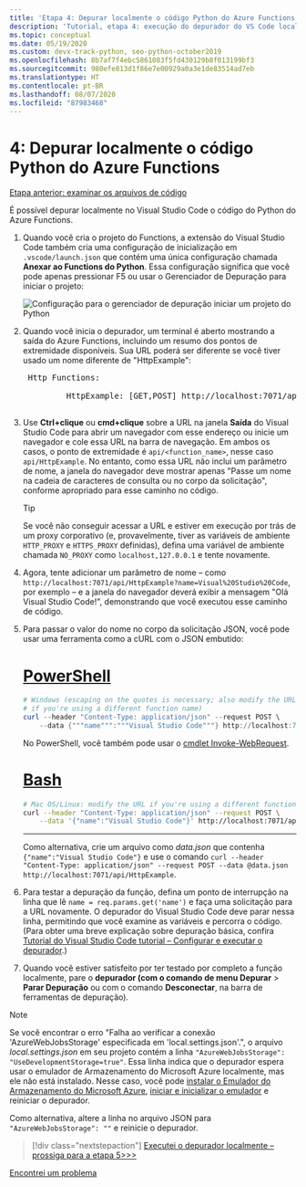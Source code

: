 ```yaml
---
title: 'Etapa 4: Depurar localmente o código Python do Azure Functions com o VS Code'
description: 'Tutorial, etapa 4: execução do depurador do VS Code localmente para verificar seu código do Python.'
ms.topic: conceptual
ms.date: 05/19/2020
ms.custom: devx-track-python, seo-python-october2019
ms.openlocfilehash: 8b7af7f4ebc5861083f5fd430129b8f013199bf3
ms.sourcegitcommit: 980efe813d1f86e7e00929a0a3e1de83514ad7eb
ms.translationtype: HT
ms.contentlocale: pt-BR
ms.lasthandoff: 08/07/2020
ms.locfileid: "87983468"
---
```

# <a name="4-debug-the-azure-functions-python-code-locally"></a>4: Depurar localmente o código Python do Azure Functions

[Etapa anterior: examinar os arquivos de código](tutorial-vs-code-serverless-python-03.md)

É possível depurar localmente no Visual Studio Code o código do Python do Azure Functions.

1. Quando você cria o projeto do Functions, a extensão do Visual Studio Code também cria uma configuração de inicialização em `.vscode/launch.json` que contém uma única configuração chamada **Anexar ao Functions do Python**. Essa configuração significa que você pode apenas pressionar F5 ou usar o Gerenciador de Depuração para iniciar o projeto:

    ![Configuração para o gerenciador de depuração iniciar um projeto do Python](media/tutorial-vs-code-serverless-python/configuration-to-start-a-python-project-for-debugging.png)

1. Quando você inicia o depurador, um terminal é aberto mostrando a saída do Azure Functions, incluindo um resumo dos pontos de extremidade disponíveis. Sua URL poderá ser diferente se você tiver usado um nome diferente de "HttpExample":

    <pre>
    Http Functions:

            HttpExample: [GET,POST] http://localhost:7071/api/HttpExample
    </pre>

1. Use **Ctrl+clique** ou **cmd+clique** sobre a URL na janela **Saída** do Visual Studio Code para abrir um navegador com esse endereço ou inicie um navegador e cole essa URL na barra de navegação. Em ambos os casos, o ponto de extremidade é `api/<function_name>`, nesse caso `api/HttpExample`. No entanto, como essa URL não inclui um parâmetro de nome, a janela do navegador deve mostrar apenas "Passe um nome na cadeia de caracteres de consulta ou no corpo da solicitação", conforme apropriado para esse caminho no código.

    > [!TIP]
    > Se você não conseguir acessar a URL e estiver em execução por trás de um proxy corporativo (e, provavelmente, tiver as variáveis de ambiente `HTTP_PROXY` e `HTTPS_PROXY` definidas), defina uma variável de ambiente chamada `NO_PROXY` como `localhost,127.0.0.1` e tente novamente.

1. Agora, tente adicionar um parâmetro de nome – como `http://localhost:7071/api/HttpExample?name=Visual%20Studio%20Code`, por exemplo – e a janela do navegador deverá exibir a mensagem "Olá Visual Studio Code!", demonstrando que você executou esse caminho de código.

1. Para passar o valor do nome no corpo da solicitação JSON, você pode usar uma ferramenta como a cURL com o JSON embutido:

    # <a name="powershell"></a>[PowerShell](#tab/powershell)

    ```powershell
    # Windows (escaping on the quotes is necessary; also modify the URL
    # if you're using a different function name)
    curl --header "Content-Type: application/json" --request POST \
        --data {"""name""":"""Visual Studio Code"""} http://localhost:7071/api/HttpExample
    ```

    No PowerShell, você também pode usar o [cmdlet Invoke-WebRequest](/powershell/module/microsoft.powershell.utility/invoke-webrequest?view=powershell-6).

    # <a name="bash"></a>[Bash](#tab/bash)

    ```bash
    # Mac OS/Linux: modify the URL if you're using a different function name
    curl --header "Content-Type: application/json" --request POST \
        --data '{"name":"Visual Studio Code"}' http://localhost:7071/api/HttpExample
    ```

    ---

    Como alternativa, crie um arquivo como *data.json* que contenha `{"name":"Visual Studio Code"}` e use o comando `curl --header "Content-Type: application/json" --request POST --data @data.json http://localhost:7071/api/HttpExample`.

1. Para testar a depuração da função, defina um ponto de interrupção na linha que lê `name = req.params.get('name')` e faça uma solicitação para a URL novamente. O depurador do Visual Studio Code deve parar nessa linha, permitindo que você examine as variáveis e percorra o código. (Para obter uma breve explicação sobre depuração básica, confira [Tutorial do Visual Studio Code tutorial – Configurar e executar o depurador](https://code.visualstudio.com/docs/python/python-tutorial#configure-and-run-the-debugger).)

1. Quando você estiver satisfeito por ter testado por completo a função localmente, pare o **depurador (com o comando de menu Depurar** > **Parar Depuração** ou com o comando **Desconectar**, na barra de ferramentas de depuração).

> [!NOTE]
> Se você encontrar o erro "Falha ao verificar a conexão 'AzureWebJobsStorage' especificada em 'local.settings.json'.", o arquivo *local.settings.json* em seu projeto contém a linha `"AzureWebJobsStorage": "UseDevelopmentStorage=true"`. Essa linha indica que o depurador espera usar o emulador de Armazenamento do Microsoft Azure localmente, mas ele não está instalado. Nesse caso, você pode [instalar o Emulador do Armazenamento do Microsoft Azure](/azure/storage/common/storage-use-emulator#get-the-storage-emulator), [iniciar e inicializar o emulador](/azure/storage/common/storage-use-emulator#start-and-initialize-the-storage-emulator) e reiniciar o depurador.
>
> Como alternativa, altere a linha no arquivo JSON para `"AzureWebJobsStorage": ""` e reinicie o depurador.

> [!div class="nextstepaction"]
> [Executei o depurador localmente – prossiga para a etapa 5>>>](tutorial-vs-code-serverless-python-05.md)

[Encontrei um problema](https://www.research.net/r/PWZWZ52?tutorial=vscode-functions-python&step=04-test-debug)

